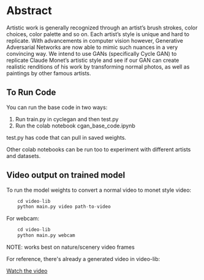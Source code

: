 # Abstract

Artistic work is generally recognized through an artist’s brush strokes, color choices, color palette and so on. Each artist’s style is unique and hard to replicate. With advancements in computer vision however, Generative Adversarial Networks are now able to mimic such nuances in a very convincing way. We intend to use GANs (specifically Cycle GAN) to replicate Claude Monet’s artistic style and see if our GAN can create realistic renditions of his work by transforming normal photos, as well as paintings by other famous artists.

## To Run Code

You can run the base code in two ways:

1. Run train.py in cyclegan and then test.py
2. Run the colab notebook cgan_base_code.ipynb

test.py has code that can pull in saved weights.

Other colab notebooks can be run too to experiment with different artists and datasets.

## Video output on trained model

To run the model weights to convert a normal video to monet style video:

```python
    cd video-lib
    python main.py video path-to-video
```

For webcam:

```python
    cd video-lib
    python main.py webcam
```

NOTE: works best on nature/scenery video frames

For reference, there's already a generated video in video-lib:

[Watch the video](https://drive.google.com/file/d/1hbPl5qvVE-T613iPyFf_LHhV1_DZuXzb/view?usp=sharing)
